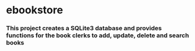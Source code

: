 # ebookstore

### This project creates a SQLite3 database and provides functions for the book clerks to add, update, delete and search books

